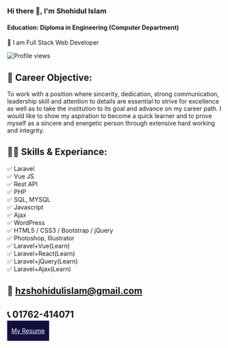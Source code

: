 ### Hi there 👋, I'm Shohidul Islam
#### Education: Diploma in Engineering (Computer Department)
<p>
👑 I am Full Stack Web Developer <br> 

![Profile views](https://gpvc.arturio.dev/hzshohidul)

## 🚀 Career Objective:
To work with a position where sincerity, dedication, strong communication, leadership skill and attention to details are essential to strive for excellence as well as to take the institution to its goal and advance on my career path. I would like to show my aspiration to become a quick learner and to prove myself as a sincere and energetic person through extensive hard working and integrity.

## 👨‍💻 Skills & Experiance:
✅ Laravel <br> 
✅ Vue JS <br>
✅ Rest API <br>
✅ PHP <br>
✅ SQL, MYSQL <br>
✅ Javascript <br>
✅ Ajax <br>
✅ WordPress <br>
✅ HTML5 / CSS3 / Bootstrap / jQuery <br>
✅ Photoshop, Illustrator <br>
✅ Laravel+Vue(Learn) <br>
✅ Laravel+React(Learn) <br>
✅ Laravel+jQuery(Learn) <br>
✅ Laravel+Ajax(Learn) <br>

## 📧 hzshohidulislam@gmail.com
## 📞 01762-414071

<a href="https://drive.google.com/file/d/1CdmsF5gps8xVd2WtxcY2khDy2iAIgSQm/view?usp=sharing" target="_blank" style="background-color:#130f40; color: #fff; text-align: center; padding: 15px 10px;">
 My Resume
 </a>
